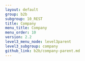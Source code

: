 ```yaml
---
layout: default
group: b2b
subgroup: 10_REST
title: Company
menu_title: Company
menu_order: 10
version: 2.2
level3_menu_node: level3parent
level3_subgroup: company
github_link: b2b/company-parent.md
---
```


